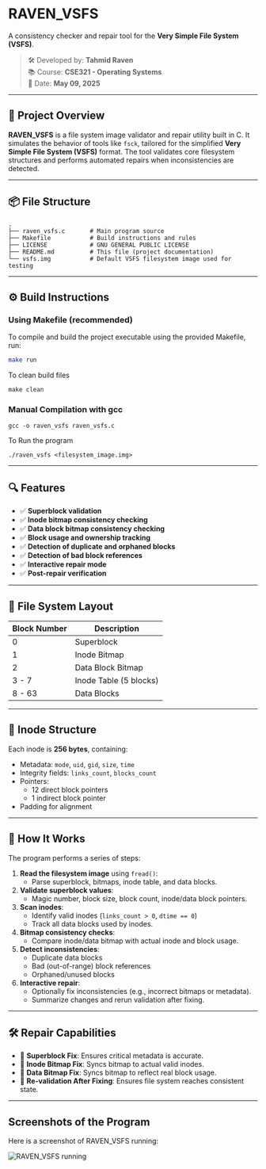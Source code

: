 # RAVEN_VSFS

A consistency checker and repair tool for the **Very Simple File System (VSFS)**.

> 🛠️ Developed by: **Tahmid Raven**  
> 📚 Course: **CSE321 - Operating Systems**  
> 📅 Date: **May 09, 2025**

---

## 📝 Project Overview

**RAVEN_VSFS** is a file system image validator and repair utility built in C. It simulates the behavior of tools like `fsck`, tailored for the simplified **Very Simple File System (VSFS)** format. The tool validates core filesystem structures and performs automated repairs when inconsistencies are detected.

---

## 📦 File Structure

```plaintext
.
├── raven_vsfs.c       # Main program source
├── Makefile           # Build instructions and rules
├── LICENSE            # GNU GENERAL PUBLIC LICENSE
├── README.md          # This file (project documentation)
└── vsfs.img           # Default VSFS filesystem image used for testing

```
---
## ⚙️ Build Instructions

### Using Makefile (recommended)

To compile and build the project executable using the provided Makefile, run:

```bash
make run
```

To clean build files
```
make clean
```

### Manual Compilation with gcc

```
gcc -o raven_vsfs raven_vsfs.c
```

To Run the program
```
./raven_vsfs <filesystem_image.img>
```

---

## 🔍 Features

- ✅ **Superblock validation**
- ✅ **Inode bitmap consistency checking**
- ✅ **Data block bitmap consistency checking**
- ✅ **Block usage and ownership tracking**
- ✅ **Detection of duplicate and orphaned blocks**
- ✅ **Detection of bad block references**
- ✅ **Interactive repair mode**
- ✅ **Post-repair verification**

---

## 🧱 File System Layout

| Block Number | Description            |
|--------------|------------------------|
| 0            | Superblock             |
| 1            | Inode Bitmap           |
| 2            | Data Block Bitmap      |
| 3 - 7        | Inode Table (5 blocks) |
| 8 - 63       | Data Blocks            |

---

## 🧾 Inode Structure

Each inode is **256 bytes**, containing:

- Metadata: `mode`, `uid`, `gid`, `size`, `time`
- Integrity fields: `links_count`, `blocks_count`
- Pointers:
  - 12 direct block pointers
  - 1 indirect block pointer
- Padding for alignment

---

## 🚀 How It Works

The program performs a series of steps:

1. **Read the filesystem image** using `fread()`:
   - Parse superblock, bitmaps, inode table, and data blocks.
2. **Validate superblock values**:
   - Magic number, block size, block count, inode/data block pointers.
3. **Scan inodes**:
   - Identify valid inodes (`links_count > 0`, `dtime == 0`)
   - Track all data blocks used by inodes.
4. **Bitmap consistency checks**:
   - Compare inode/data bitmap with actual inode and block usage.
5. **Detect inconsistencies**:
   - Duplicate data blocks
   - Bad (out-of-range) block references
   - Orphaned/unused blocks
6. **Interactive repair**:
   - Optionally fix inconsistencies (e.g., incorrect bitmaps or metadata).
   - Summarize changes and rerun validation after fixing.

---

## 🛠️ Repair Capabilities

- 🔧 **Superblock Fix**: Ensures critical metadata is accurate.
- 🔧 **Inode Bitmap Fix**: Syncs bitmap to actual valid inodes.
- 🔧 **Data Bitmap Fix**: Syncs bitmap to reflect real block usage.
- 🔄 **Re-validation After Fixing**: Ensures file system reaches consistent state.

---

## Screenshots of the Program

Here is a screenshot of RAVEN_VSFS running:

![RAVEN_VSFS running](/home/raven/Downloads/vsfs11.png)

